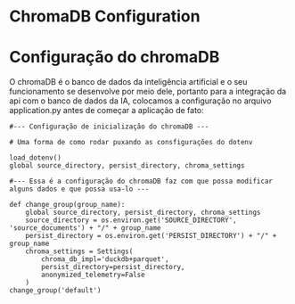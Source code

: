 # ChromaDB Configuration




# Configuração do chromaDB
O chromaDB é o banco de dados da inteligência artificial e o seu funcionamento se desenvolve por meio dele, portanto para a integração da api com o banco de dados da IA, colocamos a configuração no arquivo application.py antes de começar a aplicação de fato:

~~~
#--- Configuração de inicialização do chromaDB ---

# Uma forma de como rodar puxando as consfigurações do dotenv

load_dotenv()
global source_directory, persist_directory, chroma_settings
~~~

~~~
#--- Essa é a configuração do chromaDB faz com que possa modificar alguns dados e que possa usa-lo ---

def change_group(group_name):
    global source_directory, persist_directory, chroma_settings
    source_directory = os.environ.get('SOURCE_DIRECTORY', 'source_documents') + "/" + group_name
    persist_directory = os.environ.get('PERSIST_DIRECTORY') + "/" + group_name
    chroma_settings = Settings(
        chroma_db_impl='duckdb+parquet',
        persist_directory=persist_directory,
        anonymized_telemetry=False
    )
change_group('default')
~~~